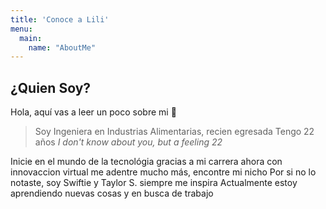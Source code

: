 ```yaml
---
title: 'Conoce a Lili'
menu:
  main:
    name: "AboutMe"
---
```


## ¿Quien Soy?

Hola, aquí vas a leer un poco sobre mi 🤩

> Soy Ingeniera en Industrias Alimentarias, recien egresada
> Tengo 22 años *I don't know about you, but a feeling 22*

Inicie en el mundo de la tecnológia gracias a mi carrera
ahora con innovaccion virtual me adentre mucho más, encontre mi nicho
Por si no lo notaste, soy Swiftie y Taylor S. siempre me inspira
Actualmente estoy aprendiendo nuevas cosas y en busca de trabajo

